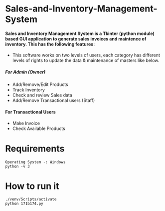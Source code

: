 # Sales-and-Inventory-Management-System

#### Sales and Inventory Management System is a Tkinter (python module) based GUI application to generate sales invoices and maintence of inventory. This has the following features:

*	This software works on two levels of users, each category has different levels of rights to update the data & maintenance of masters like below.

##### For Admin (Owner)
*	Add/Remove/Edit Products
*	Track Inventory
*	Check and review Sales data
*	Add/Remove Transactional users (Staff) 

#### For Transactional Users
*	Make Invoice
*	Check Available Products


# Requirements
```
Operating System -: Windows
python -v 3
```
# How to run it 
```
./venv/Scripts/activate
python 171b174.py
```
